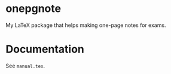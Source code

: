 # onepgnote
My LaTeX package that helps making one-page notes for exams.

# Documentation
See `manual.tex`.
